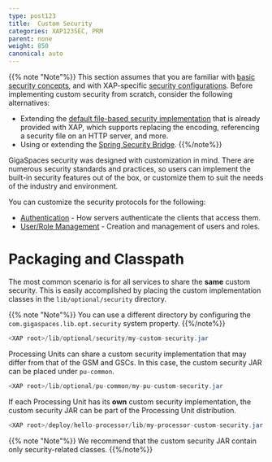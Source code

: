 ```yaml
---
type: post123
title:  Custom Security
categories: XAP123SEC, PRM
parent: none
weight: 850
canonical: auto
---
```


{{% note "Note"%}}
This section assumes that you are familiar with [basic security concepts](./security-concepts.html), and with XAP-specific [security configurations](./security-configurations.html). Before implementing custom security from scratch, consider the following alternatives:

- Extending the [default file-based security implementation](./default-file-based-security-implementation-ext.html) that is already provided with XAP, which supports replacing the encoding, referencing a security file on an HTTP server, and more.
- Using or extending the [Spring Security Bridge](./spring-security-bridge.html).
{{%/note%}}

GigaSpaces security was designed with customization in mind. There are numerous security standards and practices, so users can implement the built-in security features out of the box, or customize them to suit the needs of the industry and environment.

You can customize the security protocols for the following:

- [Authentication](./custom-authentication.html) - How servers authenticate the clients that access them.
- [User/Role Management](./custom-user-role-management.html) - Creation and management of users and roles.



# Packaging and Classpath

The most common scenario is for all services to share the **same** custom security. This is easily accomplished by placing the custom implementation classes in the `lib/optional/security` directory.

{{% note "Note"%}}
You can use a different directory by configuring the `com.gigaspaces.lib.opt.security` system property.
{{%/note%}}


```java
<XAP root>/lib/optional/security/my-custom-security.jar
```

Processing Units can share a custom security implementation that may differ from that of the GSM and GSCs. In this case, the custom security JAR can be placed under `pu-common`.


```java
<XAP root>/lib/optional/pu-common/my-pu-custom-security.jar
```

If each Processing Unit has its **own** custom security implementation, the custom security JAR can be part of the Processing Unit distribution.


```java
<XAP root>/deploy/hello-processor/lib/my-processor-custom-security.jar
```

{{% note "Note"%}} 
We recommend that the custom security JAR contain only security-related classes. 
{{%/note%}}
